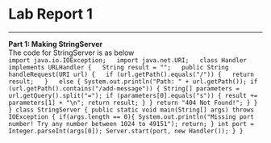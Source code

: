 # Lab Report 1
---

**Part 1: Making StringServer**  
The code for StringServer is as below  
`import java.io.IOException;  
import java.net.URI;  
class Handler implements URLHandler {  
    String result = "";  
    public String handleRequest(URI url) {  
        if (url.getPath().equals("/")) {  
            return result;  
        }  
        else {
            System.out.println("Path: " + url.getPath());
            if (url.getPath().contains("/add-message")) {
                String[] parameters = url.getQuery().split("=");
                if (parameters[0].equals("s")) {
                    result += parameters[1] + "\n";
                    return result;
                }
            }
            return "404 Not Found!";
        }
    }
}
class StringServer {
    public static void main(String[] args) throws IOException {
        if(args.length == 0){
            System.out.println("Missing port number! Try any number between 1024 to 49151");
            return;
        }
        int port = Integer.parseInt(args[0]);
        Server.start(port, new Handler());
    }
} `

